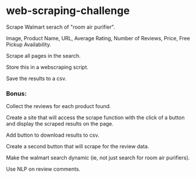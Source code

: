 # web-scraping-challenge

Scrape Walmart serach of "room air purifier".

Image, Product Name, URL, Average Rating, Number of Reviews, Price, Free Pickup Availability.

Scrape all pages in the search.

Store this in a webscraping script.

Save the results to a csv.

### Bonus: 

Collect the reviews for each product found.

Create a site that will access the scrape function with the click of a button and display the scraped results on the page.

Add button to download results to csv.

Create a second button that will scrape for the review data.

Make the walmart search dynamic (ie, not just search for room air purifiers).

Use NLP on review comments.
